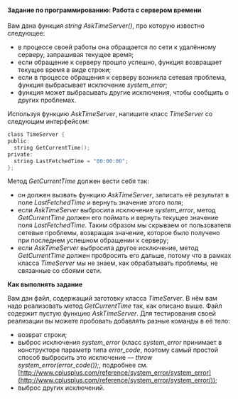 #### Задание по программированию: Работа с сервером времени ####

Вам дана функция *string AskTimeServer()*, про которую известно следующее:

* в процессе своей работы она обращается по сети к удалённому серверу, запрашивая текущее время;
* если обращение к серверу прошло успешно, функция возвращает текущее время в виде строки;
* если в процессе обращения к серверу возникла сетевая проблема, функция выбрасывает исключение *system_error*;
* функция может выбрасывать другие исключения, чтобы сообщить о других проблемах.

Используя функцию *AskTimeServer*, напишите класс *TimeServer* со следующим интерфейсом:
```objectivec
class TimeServer {
public:
  string GetCurrentTime();
private:
  string LastFetchedTime = "00:00:00";
};
```

Метод *GetCurrentTime* должен вести себя так:

* он должен вызвать функцию *AskTimeServer*, записать её результат в поле *LastFetchedTime* и вернуть значение этого поля;
* если *AskTimeServer* выбросила исключение *system_error*, метод *GetCurrentTime* должен его поймать и вернуть текущее значение поля *LastFetchedTime*. Таким образом мы скрываем от пользователя сетевые проблемы, возвращая значение, которое было получено при последнем успешном обращении к серверу;
* если *AskTimeServer* выбросила другое исключение, метод *GetCurrentTime* должен пробросить его дальше, потому что в рамках класса *TimeServer* мы не знаем, как обрабатывать проблемы, не связанные со сбоями сети.

**Как выполнять задание**

Вам дан файл, содержащий заготовку класса *TimeServer*. В нём вам надо реализовать метод *GetCurrentTime* так, как описано выше. Файл содержит пустую функцию *AskTimeServer*. Для тестирования своей реализации вы можете пробовать добавлять разные команды в её тело:

* возврат строки;
* выброс исключения *system_error* (класс *system_error* принимает в конструкторе параметр типа *error_code*, поэтому самый простой способ выбросить это исключение — *throw system_error(error_code());*, подробнее см. [http://www.cplusplus.com/reference/system_error/system_error](http://www.cplusplus.com/reference/system_error/system_error/));
* выброс других исключений.